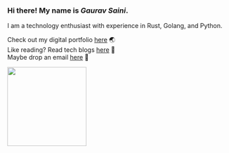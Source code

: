### Hi there! My name is *Gaurav Saini*.

I am a technology enthusiast with experience in Rust, Golang, and Python.<br />

Check out my digital portfolio [here](https://gaurav.dev/) 🌏<br />
Like reading? Read tech blogs [here](https://tech.gaurav.dev/) 📓<br />
Maybe drop an email [here](mailto:hello@gaurav.dev) 📧<br />

<img height="180em" src="https://github-readme-stats.vercel.app/api?username=metamemelord&show_icons=true&hide_border=true&&count_private=true&include_all_commits=true" />

